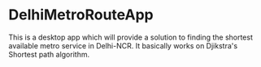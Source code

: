 # DelhiMetroRouteApp
This is a desktop app which will provide a solution to finding the shortest available metro service in Delhi-NCR. It basically works on Djikstra's Shortest path algorithm. 

